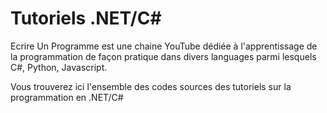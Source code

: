 # Tutoriels .NET/C#
Ecrire Un Programme est une chaine YouTube dédiée à l'apprentissage de la programmation de façon pratique dans divers languages parmi lesquels C#, Python, Javascript. 

Vous trouverez ici l'ensemble des codes sources des tutoriels sur la programmation en .NET/C#